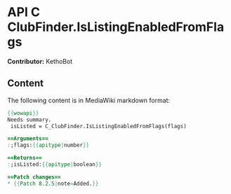 # API C ClubFinder.IsListingEnabledFromFlags

**Contributor:** KethoBot

## Content

The following content is in MediaWiki markdown format:

```mediawiki
{{wowapi}}
Needs summary.
 isListed = C_ClubFinder.IsListingEnabledFromFlags(flags)

==Arguments==
:;flags:{{apitype|number}}

==Returns==
:;isListed:{{apitype|boolean}}

==Patch changes==
* {{Patch 8.2.5|note=Added.}}
```